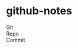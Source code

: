 # github-notes

Git                                      
Repo                              
Commit                                
